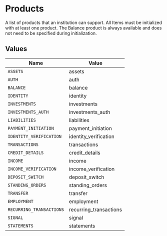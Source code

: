 # Products

A list of products that an institution can support. All Items must be initialized with at least one product. The Balance product is always available and does not need to be specified during initialization.


## Values

| Name                     | Value                    |
| ------------------------ | ------------------------ |
| `ASSETS`                 | assets                   |
| `AUTH`                   | auth                     |
| `BALANCE`                | balance                  |
| `IDENTITY`               | identity                 |
| `INVESTMENTS`            | investments              |
| `INVESTMENTS_AUTH`       | investments_auth         |
| `LIABILITIES`            | liabilities              |
| `PAYMENT_INITIATION`     | payment_initiation       |
| `IDENTITY_VERIFICATION`  | identity_verification    |
| `TRANSACTIONS`           | transactions             |
| `CREDIT_DETAILS`         | credit_details           |
| `INCOME`                 | income                   |
| `INCOME_VERIFICATION`    | income_verification      |
| `DEPOSIT_SWITCH`         | deposit_switch           |
| `STANDING_ORDERS`        | standing_orders          |
| `TRANSFER`               | transfer                 |
| `EMPLOYMENT`             | employment               |
| `RECURRING_TRANSACTIONS` | recurring_transactions   |
| `SIGNAL`                 | signal                   |
| `STATEMENTS`             | statements               |